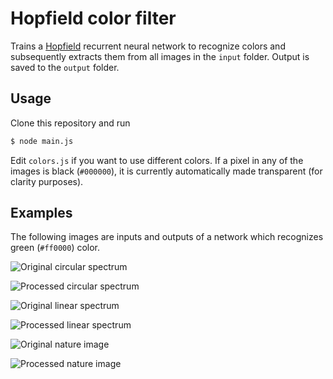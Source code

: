 # Hopfield color filter

Trains a [Hopfield](http://en.wikipedia.org/wiki/Hopfield_network) recurrent neural network to recognize colors and subsequently extracts them from all images in the ```input``` folder. Output is saved to the ```output``` folder.

## Usage

Clone this repository and run

```bash
$ node main.js
```

Edit ```colors.js``` if you want to use different colors. If a pixel in any of the images is black (```#000000```), it is currently automatically made transparent (for clarity purposes).

## Examples

The following images are inputs and outputs of a network which recognizes green (```#ff0000```) color.

![Original circular spectrum](https://raw.github.com/mateogianolio/hopfield-color-filter/master/input/spectrum.png)

![Processed circular spectrum](https://raw.github.com/mateogianolio/hopfield-color-filter/master/output/spectrum.png)

![Original linear spectrum](https://raw.github.com/mateogianolio/hopfield-color-filter/master/input/spectrum-linear.png)

![Processed linear spectrum](https://raw.github.com/mateogianolio/hopfield-color-filter/master/output/spectrum-linear.png)

![Original nature image](https://raw.github.com/mateogianolio/hopfield-color-filter/master/input/nature.png)

![Processed nature image](https://raw.github.com/mateogianolio/hopfield-color-filter/master/output/nature.png)